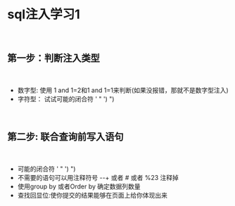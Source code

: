 # sql注入学习1

<br>


## 第一步：判断注入类型

<br>

* 数字型: 使用 1 and 1=2和1 and 1=1来判断(如果没报错，那就不是数字型注入)
* 字符型： 试试可能的闭合符   '    "    ')    ")

<br>

## 第二步: 联合查询前写入语句

<br>

* 可能的闭合符   '  "  ')  ")
* 不需要的语句可以用注释符号 --+ 或者 # 或者 %23 注释掉
* 使用group by 或者Order by 确定数据列数量
* 查找回显位:使你提交的结果能够在页面上给你体现出来

<br>


